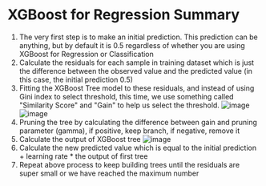 # XGBoost for Regression Summary

1. The very first step is to make an initial prediction. This prediction can be anything, but by default it is 0.5 regardless of whether you are using XGBoost for Regression or Classification
2. Calculate the residuals for each sample in training dataset which is just the difference between the observed value and the predicted value (in this case, the initial prediction 0.5)
3. Fitting the XGBoost Tree model to these residuals, and instead of using Gini index to select threshold, this time, we use something called "Similarity Score" and "Gain" to help us select the threshold.
![image](https://user-images.githubusercontent.com/60442877/196044677-fa221198-b97b-471e-9467-76a3851cb117.png)
![image](https://user-images.githubusercontent.com/60442877/196045937-5633a8e1-46cb-4a67-a677-a7f287c02a53.png)
4. Pruning the tree by calculating the difference between gain and pruning parameter (gamma), if positive, keep branch, if negative, remove it
5. Calculate the output of XGBoost tree
![image](https://user-images.githubusercontent.com/60442877/196046257-83a4ee0d-f54f-4c4a-84b0-27f1c23fe03f.png)
6. Calculate the new predicted value which is equal to the initial prediction + learning rate * the output of first tree
7. Repeat above process to keep building trees until the residuals are super small or we have reached the maximum number

